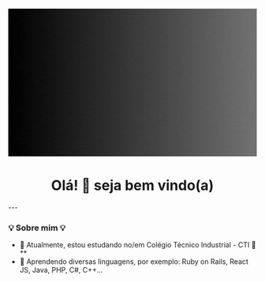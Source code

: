<p align="center">
  <img src="perfil_github.gif" alt="Profile Gif" width="2100rem" height="300px"/>
</p>
<h1 align="center">Olá! 👋 seja bem vindo(a)</h1>
---

### 💡 Sobre mim 💡
- 🔭 Atualmente, estou estudando no/em  Colégio Técnico Industrial - CTI 🚀**
- 🌱 Aprendendo diversas linguagens, por exemplo: Ruby on Rails, React JS, Java, PHP, C#, C++... 

<!--
**luna-noronha/Luna-Noronha** is a ✨ _special_ ✨ repository because its `README.md` (this file) appears on your GitHub profile.

Here are some ideas to get you started:

- 🔭 I’m currently working on ...
- 🌱 I’m currently learning ...
- 👯 I’m looking to collaborate on ...
- 🤔 I’m looking for help with ...
- 💬 Ask me about ...
- 📫 How to reach me: ...
- 😄 Pronouns: ...
- ⚡ Fun fact: ...
-->

